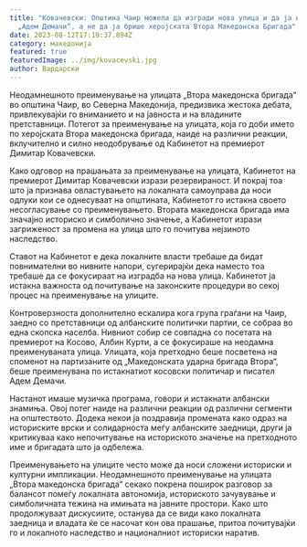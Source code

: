 ```yaml
---
title: "Ковачевски: Општина Чаир можела да изгради нова улица и да ја именува
  „Адем Демачи“, а не да ја брише херојската Втора Македонска Бригада"
date: 2023-08-12T17:19:37.894Z
category: македонија
featured: true
featuredImage: ../img/kovacevski.jpg
author: Вардарски
---
```

Неодамнешното преименување на улицата „Втора македонска бригада“ во општина Чаир, во Северна Македонија, предизвика жестока дебата, привлекувајќи го вниманието и на јавноста и на владините претставници. Потегот за преименување на улицата, која го доби името по херојската Втора македонска бригада, наиде на различни реакции, вклучително и силно неодобрување од Кабинетот на премиерот Димитар Ковачевски.

Како одговор на прашањата за преименување на улицата, Кабинетот на премиерот Димитар Ковачевски изрази резервираност. И покрај тоа што ја признава овластувањето на локалната самоуправа да носи одлуки кои се однесуваат на општината, Кабинетот го истакна своето несогласување со преименувањето. Втората македонска бригада има значајно историско и симболично значење, а Кабинетот изрази загриженост за промена на улица што го почитува нејзиното наследство.

Ставот на Кабинетот е дека локалните власти требаше да бидат повнимателни во нивните напори, сугерирајќи дека наместо тоа требаше да се фокусираат на изградба на нова улица. Кабинетот ја истакна важноста од почитување на законските процедури во секој процес на преименување на улиците.

Контроверзноста дополнително ескалира кога група граѓани на Чаир, заедно со претставници од албанските политички партии, се собраа во една скопска населба. Нивниот собир се совпадна со посетата на премиерот на Косово, Албин Курти, а се фокусираше на неодамна преименуваната улица. Улицата, која претходно беше посветена на споменот на партизаните од „Македонската ударна бригада Втора“, беше преименувана по истакнатиот косовски политичар и писател Адем Демачи.

Настанот имаше музичка програма, говори и истакнати албански знамиња. Овој потег наиде на различни реакции од различни сегменти на општеството. Додека некои ја поздравија промената како одраз на историските врски и солидарноста меѓу албанските заедници, други ја критикуваа како непочитување на историското значење на претходното име и бригадата што ја одбележа.

Преименувањето на улиците често може да носи сложени историски и културни импликации. Неодамнешното преименување на улицата „Втора македонска бригада“ секако покрена поширок разговор за балансот помеѓу локалната автономија, историското зачувување и симболичната тежина на имињата на јавните простори. Како што продолжуваат дискусиите, останува да се види како локалната заедница и владата ќе се насочат кон ова прашање, притоа почитувајќи го и локалното наследство и националниот историски наратив.